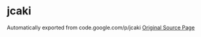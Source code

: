 # jcaki
Automatically exported from code.google.com/p/jcaki
[Original Source Page](https://code.google.com/archive/p/jcaki/)
